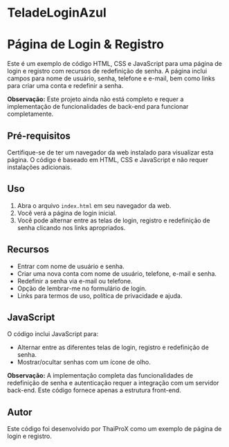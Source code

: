 # TeladeLoginAzul

# Página de Login & Registro

Este é um exemplo de código HTML, CSS e JavaScript para uma página de login e registro com recursos de redefinição de senha. A página inclui campos para nome de usuário, senha, telefone e e-mail, bem como links para criar uma conta e redefinir a senha.

**Observação:** Este projeto ainda não está completo e requer a implementação de funcionalidades de back-end para funcionar completamente.

## Pré-requisitos

Certifique-se de ter um navegador da web instalado para visualizar esta página. O código é baseado em HTML, CSS e JavaScript e não requer instalações adicionais.

## Uso

1. Abra o arquivo `index.html` em seu navegador da web.
2. Você verá a página de login inicial.
3. Você pode alternar entre as telas de login, registro e redefinição de senha clicando nos links apropriados.

## Recursos

- Entrar com nome de usuário e senha.
- Criar uma nova conta com nome de usuário, telefone, e-mail e senha.
- Redefinir a senha via e-mail ou telefone.
- Opção de lembrar-me no formulário de login.
- Links para termos de uso, política de privacidade e ajuda.

## JavaScript

O código inclui JavaScript para:

- Alternar entre as diferentes telas de login, registro e redefinição de senha.
- Mostrar/ocultar senhas com um ícone de olho.

**Observação:** A implementação completa das funcionalidades de redefinição de senha e autenticação requer a integração com um servidor back-end. Este código fornece apenas a estrutura front-end.

## Autor

Este código foi desenvolvido por ThaiProX como um exemplo de página de login e registro.
